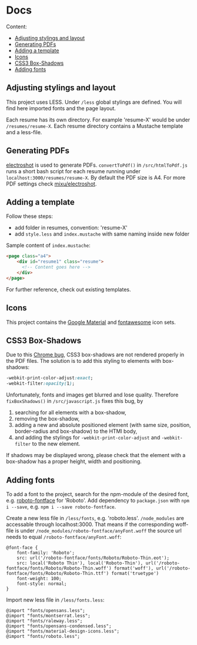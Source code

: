 # Docs

Content:

- [Adjusting stylings and layout](#adjusting-stylings-and-layout)
- [Generating PDFs](#generating-pdfs)
- [Adding a template](#adding-a-template)
- [Icons](icons)
- [CSS3 Box-Shadows](css3-box-shadows)
- [Adding fonts](adding-fonts)





## Adjusting stylings and layout

This project uses LESS. Under `/less` global stylings are defined. You will find here imported fonts and the page layout.

Each resume has its own directory. For example 'resume-X' would be under `/resumes/resume-X`. Each resume directory contains a Mustache template and a less-file.




## Generating PDFs

[electroshot](https://github.com/mixu/electroshot) is used to generate PDFs. `convertToPdf()` in `/src/htmlToPdf.js` runs a short bash script for each resume running under `localhost:3000/resumes/resume-X`. By default the PDF size is A4. For more PDF settings check [mixu/electroshot](https://github.com/mixu/electroshot).




## Adding a template

Follow these steps:
- add folder in resumes, convention: 'resume-X'
- add `style.less` and `index.mustache` with same naming inside new folder

Sample content of `index.mustache`:
```html
<page class="a4">
    <div id="resume1" class="resume">
      <!-- Content goes here -->
    </div>
</page>
```

For further reference, check out existing templates.




## Icons

This project contains the [Google Material](https://material.io/icons/) and [fontawesome](http://fontawesome.io/icons/) icon sets.




## CSS3 Box-Shadows

Due to this [Chrome bug](http://stackoverflow.com/questions/13975198/text-shadow-and-box-shadow-while-printing-chrome), CSS3 box-shadows are not rendered properly in the PDF files. The solution is to add this styling to elements with box-shadows:

```css
-webkit-print-color-adjust:exact;
-webkit-filter:opacity(1);
```

Unfortunately, fonts and images get blurred and lose quality. Therefore `fixBoxShadows()` in `/src/javascript.js` fixes this bug, by

1. searching for all elements with a box-shadow,
2. removing the box-shadow,
3. adding a new and absolute positioned element (with same size, position, border-radius and box-shadow) to the HTMl body,
4. and adding the stylings for `-webkit-print-color-adjust` and `-webkit-filter` to the new element.

If shadows may be displayed wrong, please check that the element with a box-shadow has a proper height, width and positioning.




## Adding fonts

To add a font to the project, search for the npm-module of the desired font, e.g. [roboto-fontface](https://www.npmjs.com/package/roboto-fontface) for 'Roboto'. Add dependency to `package.json` with `npm i --save`, e.g. `npm i --save roboto-fontface`.

Create a new less file in `/less/fonts`, e.g. 'roboto.less'. `/node_modules` are accessable through localhost:3000. That means if the corresponding woff-file is under `/node_modules/roboto-fontface/anyFont.woff` the source url needs to equal `/roboto-fontface/anyFont.woff`:

```less
@font-face {
    font-family: 'Roboto';
    src: url('/roboto-fontface/fonts/Roboto/Roboto-Thin.eot');
    src: local('Roboto Thin'), local('Roboto-Thin'), url('/roboto-fontface/fonts/Roboto/Roboto-Thin.woff') format('woff'), url('/roboto-fontface/fonts/Roboto/Roboto-Thin.ttf') format('truetype')
    font-weight: 100;
    font-style: normal;
}
```

Import new less file in `/less/fonts.less`:

```less
@import "fonts/opensans.less";
@import "fonts/montserrat.less";
@import "fonts/raleway.less";
@import "fonts/opensans-condensed.less";
@import "fonts/material-design-icons.less";
@import "fonts/roboto.less";
```
